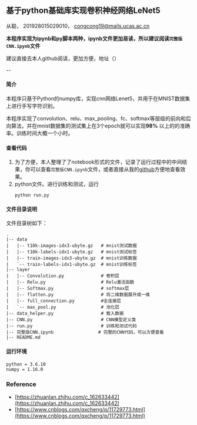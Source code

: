 ## 基于python基础库实现卷积神经网络LeNet5

从聪，  201928015029010，  congcong19@mails.ucas.ac.cn

**本程序实现为ipynb和py脚本两种，ipynb文件更加易读，所以建议阅读`完整版CNN.ipynb`文件**

建议直接去本人github阅读，更加方便，地址（[]()）

--
#### 简介
本程序只基于Python的numpy库，实现cnn网络Lenet5，并用于在MNIST数据集上进行手写字符识别。

本程序实现了convolution、relu、max_pooling、fc、softmax等层级的前向和后向算法，并在mnist数据集的测试集上在3个epoch就可以实现**98%** 以上的的准确率。训练时间大概一个小时。

#### 查看代码

1. 为了方便，本人整理了了notebook形式的文件，记录了运行过程中的中间结果，你可以查看`完整版CNN.ipynb`文件，或者直接从我的[github]()方便地查看效果。
2. python文件。进行训练和测试，运行
   ```
   python run.py
   ```

#### 文件目录说明
文件目录树如下：
```
.
|-- data
|   |-- t10k-images-idx3-ubyte.gz   # mnist测试数据
|   |-- t10k-labels-idx1-ubyte.gz   # mnist测试标签
|   |-- train-images-idx3-ubyte.gz  # mnist训练数据
|   `-- train-labels-idx1-ubyte.gz  # mnist训练标签
|-- layer
|   |-- Convolution.py              # 卷积层
|   |-- Relu.py                     # Relu激活函数
|   |-- Softmax.py                  # softmax层
|   |-- flatten.py                  # 将二维数据展开成一维
|   |-- full_connection.py          #全连接层
|   `-- max_pool.py                 # 池化层
|-- data_helper.py                  # 载入数据
|-- CNN.py                          # CNN模型定义类
|-- run.py                          # 训练和测试代码
|-- 完整版CNN.ipynb                 # 完整的CNN代码，可以方便查看
|-- README.md

```

#### 运行环境
```
python = 3.6.10
numpy = 1.16.0
```

### Reference

- [https://zhuanlan.zhihu.com/c_162633442](https://zhuanlan.zhihu.com/c_162633442)
- [https://www.cnblogs.com/qxcheng/p/11729773.html](https://www.cnblogs.com/qxcheng/p/11729773.html)
